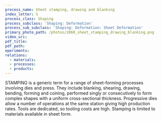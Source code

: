 ```yaml
---
process_name: Sheet stamping, drawing and blanking
index_letter: S
process_class: Shaping
process_subclass: 'Shaping: Deformation'
process_sub_subclass: 'Shaping: Deformation: Sheet Deformation'
primary_photo_path: /photos/2060_sheet_stamping_drawing_blanking.png
video_uri:
pdf_title:
pdf_path:
eperiments:
relations:
  - materials:
  - processes:
  - products:
---
```


STAMPING is a generic term for a range of sheet-forming processes involving dies and press. They include blanking, shearing, drawing, bending, forming and coining, performed singly or consecutively to form complex shapes with a uniform cross-sectional thickness. Progressive dies allow a number of operations at the same station giving high production rates. Tools are dedicated, so tooling costs are high. Stamping is limited to materials available in sheet form.